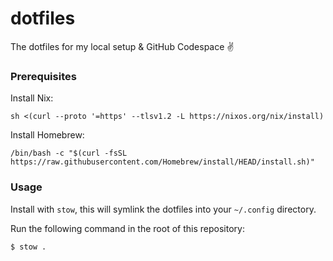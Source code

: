 # dotfiles
The dotfiles for my local setup & GitHub Codespace ✌️

### Prerequisites

Install Nix:
```shell
sh <(curl --proto '=https' --tlsv1.2 -L https://nixos.org/nix/install)
```

Install Homebrew:
```shell
/bin/bash -c "$(curl -fsSL https://raw.githubusercontent.com/Homebrew/install/HEAD/install.sh)"
```

### Usage
Install with `stow`, this will symlink the dotfiles into your `~/.config` directory.

Run the following command in the root of this repository:
```shell
$ stow .
```

